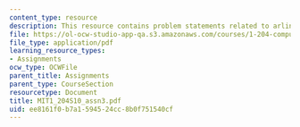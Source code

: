 ```yaml
---
content_type: resource
description: This resource contains problem statements related to arlington network.
file: https://ol-ocw-studio-app-qa.s3.amazonaws.com/courses/1-204-computer-algorithms-in-systems-engineering-spring-2010/ee8161f0b7a1594524cc8b0f751540cf_MIT1_204S10_assn3.pdf
file_type: application/pdf
learning_resource_types:
- Assignments
ocw_type: OCWFile
parent_title: Assignments
parent_type: CourseSection
resourcetype: Document
title: MIT1_204S10_assn3.pdf
uid: ee8161f0-b7a1-5945-24cc-8b0f751540cf
---
```


